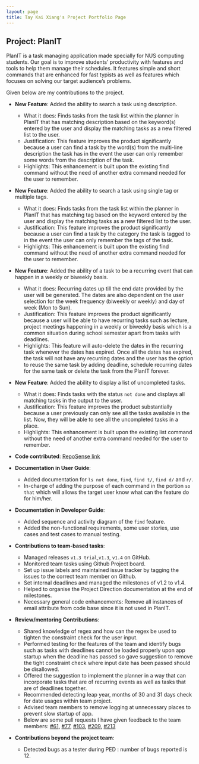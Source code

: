 ```yaml
---
layout: page
title: Tay Kai Xiang's Project Portfolio Page
---
```


## Project: PlanIT

PlanIT is a task managing application made specially for NUS computing students. Our goal is to improve students’ productivity with features and tools to help them manage their schedules. It features simple and short commands that are enhanced for fast typists as well as features which focuses on solving our target audience’s problems.

Given below are my contributions to the project.

* **New Feature**: Added the ability to search a task using description.
  * What it does: Finds tasks from the task list within the planner in PlanIT that has matching description 
    based on the keyword(s) entered by the user and display the matching tasks as a new filtered list to the user.
  * Justification: This feature improves the product significantly because a user can find a task by the word(s) from the multi-line description the task has in the event 
    the user can only remember some words from the description of the task.
  * Highlights: This enhancement is built upon the existing find command without the need of another extra command needed for the user to remember.

* **New Feature**: Added the ability to search a task using single tag or multiple tags.
    * What it does: Finds tasks from the task list within the planner in PlanIT that has matching tag 
      based on the keyword entered by the user and display the matching tasks as a new filtered list to the user.
    * Justification: This feature improves the product significantly because a user can find a task by the category the task is tagged to in the event the user can only remember the tags of the task.
    * Highlights: This enhancement is built upon the existing find command without the need of another extra command needed for the user to remember.

* **New Feature**: Added the ability of a task to be a recurring event that can happen in a weekly or biweekly basis.
  * What it does: Recurring dates up till the end date provided by the user will be generated. 
    The dates are also dependent on the user selection for the week frequency (biweekly or weekly) 
    and day of week (Mon to Sun).
  * Justification: This feature improves the product significantly because a user will be able to have recurring tasks such as lecture, project meetings happening in a weekly or biweekly basis which is a common situation during school semester apart from tasks with deadlines.
  * Highlights: This feature will auto-delete the dates in the recurring task whenever the dates has expired. Once all the dates has expired, the task will not have any recurring dates and the user has the option to reuse the same task by adding deadline, schedule recurring dates for the same task or delete the task from the PlanIT forever.

* **New Feature**: Added the ability to display a list of uncompleted tasks.
  * What it does: Finds tasks with the status `not done` and displays all matching tasks in the output to the user.
  * Justification: This feature improves the product substantially because a user previously can only see all the tasks available in the list. Now, they will be able to see all the uncompleted tasks in a place.
  * Highlights: This enhancement is built upon the existing list command without the need of another extra command needed for the user to remember.
  
* **Code contributed**: [RepoSense link](https://nus-cs2103-ay2021s2.github.io/tp-dashboard/?search=&sort=groupTitle&sortWithin=title&timeframe=commit&mergegroup=&groupSelect=groupByRepos&breakdown=true&checkedFileTypes=docs~functional-code~test-code~other&since=2021-02-19&tabOpen=true&tabType=authorship&zFR=false&until=2021-04-08&tabAuthor=kaixiangtay&tabRepo=AY2021S2-CS2103T-T10-2%2Ftp%5Bmaster%5D&authorshipIsMergeGroup=false&authorshipFileTypes=docs~functional-code~test-code~other&authorshipIsBinaryFileTypeChecked=false)

* **Documentation in User Guide**:
  * Added documentation for `ls not done`, `find`, `find t/`, `find d/` and `r/`.
  * In-charge of adding the purpose of each command in the portion `so that` which will
    allows the target user know what can the feature do for him/her.
    
* **Documentation in Developer Guide**:
  * Added sequence and activity diagram of the `find` feature.
  * Added the non-functional requirements, some user stories, use cases and test cases to manual testing.

* **Contributions to team-based tasks**:
    * Managed releases `v1.3 trial`,`v1.3`, `v1.4` on GitHub.
    * Monitored team tasks using Github Project board.
    * Set up issue labels and maintained issue tracker by tagging the issues to the correct team member on Github.
    * Set internal deadlines and managed the milestones of v1.2 to v1.4.
    * Helped to organise the Project Direction documentation at the end of milestones.
    * Necessary general code enhancements: Remove all instances of email attribute from code base since it is not used in PlanIT.

* **Review/mentoring Contributions**:
  * Shared knowledge of regex and how can the regex be used to tighten the constraint check for the user input.
  * Performed testing for the features of the team and identify bugs such as tasks with deadlines cannot be loaded properly
    upon app startup when the deadline has passed so
    gave suggestion to remove the tight constraint check where input date has been passed should be disallowed.
  * Offered the suggestion to implement the planner in a way that can incorporate tasks that are of recurring events
    as well as tasks that are of deadlines together.
  * Recommended detecting leap year, months of 30 and 31 days check for date usages within team project.
  * Advised team members to remove logging at unnecessary places to prevent slow startup of app.
  * Below are some pull requests I have given feedback to the team members:
    [#61](https://github.com/AY2021S2-CS2103T-T10-2/tp/pull/61),
    [#77](https://github.com/AY2021S2-CS2103T-T10-2/tp/pull/77),
    [#103](https://github.com/AY2021S2-CS2103T-T10-2/tp/pull/103),
    [#209](https://github.com/AY2021S2-CS2103T-T10-2/tp/pull/209),
    [#213](https://github.com/AY2021S2-CS2103T-T10-2/tp/pull/213)
  
* **Contributions beyond the project team**:
    * Detected bugs as a tester during PED : number of bugs reported is 12.
  
